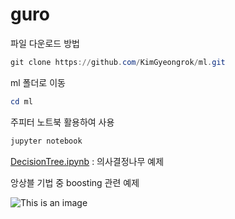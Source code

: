 # guro

파일 다운로드 방법

```powershell
git clone https://github.com/KimGyeongrok/ml.git
```

ml 폴더로 이동

```powershell
cd ml
```

주피터 노트북 활용하여 사용

```powershell
jupyter notebook
```

[DecisionTree.ipynb](https://github.com/KimGyeongrok/ml/blob/main/DecisionTree.ipynb) : 의사결정나무 예제

앙상블 기법 중 boosting 관련 예제

![This is an image](https://myoctocat.com/assets/images/base-octocat.svg)